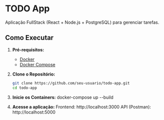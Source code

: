 # TODO App

Aplicação FullStack (React + Node.js + PostgreSQL) para gerenciar tarefas.

## Como Executar

1. **Pré-requisitos:**
   - [Docker](https://www.docker.com/)
   - [Docker Compose](https://docs.docker.com/compose/install/)

2. **Clone o Repositório:**
   ```bash
   git clone https://github.com/seu-usuario/todo-app.git
   cd todo-app

 3. **Inicie os Containers:**
   docker-compose up --build

 4. **Acesse a aplicação:**
 Frontend: http://localhost:3000
 API (Postman): http://localhost:5000